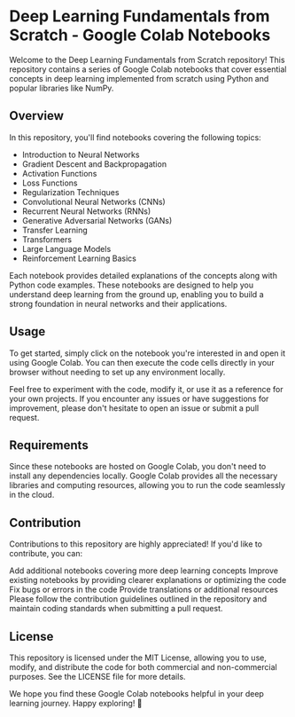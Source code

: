
# Deep Learning Fundamentals from Scratch - Google Colab Notebooks
Welcome to the Deep Learning Fundamentals from Scratch repository! This repository contains a series of Google Colab notebooks that cover essential concepts in deep learning implemented from scratch using Python and popular libraries like NumPy.

## Overview
In this repository, you'll find notebooks covering the following topics:

* Introduction to Neural Networks
* Gradient Descent and Backpropagation
* Activation Functions
* Loss Functions
* Regularization Techniques
* Convolutional Neural Networks (CNNs)
* Recurrent Neural Networks (RNNs)
* Generative Adversarial Networks (GANs)
* Transfer Learning
* Transformers
* Large Language Models
* Reinforcement Learning Basics

Each notebook provides detailed explanations of the concepts along with Python code examples. These notebooks are designed to help you understand deep learning from the ground up, enabling you to build a strong foundation in neural networks and their applications.

## Usage
To get started, simply click on the notebook you're interested in and open it using Google Colab. You can then execute the code cells directly in your browser without needing to set up any environment locally.

Feel free to experiment with the code, modify it, or use it as a reference for your own projects. If you encounter any issues or have suggestions for improvement, please don't hesitate to open an issue or submit a pull request.

## Requirements
Since these notebooks are hosted on Google Colab, you don't need to install any dependencies locally. Google Colab provides all the necessary libraries and computing resources, allowing you to run the code seamlessly in the cloud.

## Contribution
Contributions to this repository are highly appreciated! If you'd like to contribute, you can:

Add additional notebooks covering more deep learning concepts
Improve existing notebooks by providing clearer explanations or optimizing the code
Fix bugs or errors in the code
Provide translations or additional resources
Please follow the contribution guidelines outlined in the repository and maintain coding standards when submitting a pull request.

## License
This repository is licensed under the MIT License, allowing you to use, modify, and distribute the code for both commercial and non-commercial purposes. See the LICENSE file for more details.

We hope you find these Google Colab notebooks helpful in your deep learning journey. Happy exploring! 🚀
